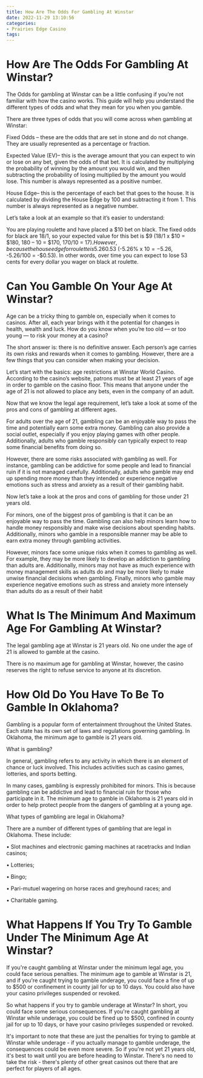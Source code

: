 ```yaml
---
title: How Are The Odds For Gambling At Winstar
date: 2022-11-29 13:10:56
categories:
- Prairies Edge Casino
tags:
---
```



#  How Are The Odds For Gambling At Winstar?

The Odds for gambling at Winstar can be a little confusing if you’re not familiar with how the casino works. This guide will help you understand the different types of odds and what they mean for you when you gamble.

There are three types of odds that you will come across when gambling at Winstar:

Fixed Odds
– these are the odds that are set in stone and do not change. They are usually represented as a percentage or fraction.

Expected Value (EV)– this is the average amount that you can expect to win or lose on any bet, given the odds of that bet. It is calculated by multiplying the probability of winning by the amount you would win, and then subtracting the probability of losing multiplied by the amount you would lose. This number is always represented as a positive number.

House Edge– this is the percentage of each bet that goes to the house. It is calculated by dividing the House Edge by 100 and subtracting it from 1. This number is always represented as a negative number.

Let’s take a look at an example so that it’s easier to understand:


You are playing roulette and have placed a $10 bet on black. The fixed odds for black are 18/1, so your expected value for this bet is $9 (18/1 x $10 = $180, 180 – 10 = $170, 170/10 = $17). However, because the house edge for roulette is 5.26%, your actual expected value for this particular bet is -$0.53 (-5.26% x $10 = -$5.26, -5.26/100 = -$0.53). In other words, over time you can expect to lose 53 cents for every dollar you wager on black at roulette.

#  Can You Gamble On Your Age At Winstar?

Age can be a tricky thing to gamble on, especially when it comes to casinos. After all, each year brings with it the potential for changes in health, wealth and luck. How do you know when you’re too old — or too young — to risk your money at a casino?

The short answer is: there is no definitive answer. Each person’s age carries its own risks and rewards when it comes to gambling. However, there are a few things that you can consider when making your decision.

Let’s start with the basics: age restrictions at Winstar World Casino. According to the casino’s website, patrons must be at least 21 years of age in order to gamble on the casino floor. This means that anyone under the age of 21 is not allowed to place any bets, even in the company of an adult.

Now that we know the legal age requirement, let’s take a look at some of the pros and cons of gambling at different ages.

For adults over the age of 21, gambling can be an enjoyable way to pass the time and potentially earn some extra money. Gambling can also provide a social outlet, especially if you enjoy playing games with other people. Additionally, adults who gamble responsibly can typically expect to reap some financial benefits from doing so.

However, there are some risks associated with gambling as well. For instance, gambling can be addictive for some people and lead to financial ruin if it is not managed carefully. Additionally, adults who gamble may end up spending more money than they intended or experience negative emotions such as stress and anxiety as a result of their gambling habit.

Now let’s take a look at the pros and cons of gambling for those under 21 years old.

For minors, one of the biggest pros of gambling is that it can be an enjoyable way to pass the time. Gambling can also help minors learn how to handle money responsibly and make wise decisions about spending habits. Additionally, minors who gamble in a responsible manner may be able to earn extra money through gambling activities.

However, minors face some unique risks when it comes to gambling as well. For example, they may be more likely to develop an addiction to gambling than adults are. Additionally, minors may not have as much experience with money management skills as adults do and may be more likely to make unwise financial decisions when gambling. Finally, minors who gamble may experience negative emotions such as stress and anxiety more intensely than adults do as a result of their habit

#  What Is The Minimum And Maximum Age For Gambling At Winstar?

The legal gambling age at Winstar is 21 years old. No one under the age of 21 is allowed to gamble at the casino.

There is no maximum age for gambling at Winstar, however, the casino reserves the right to refuse service to anyone at its discretion.

#  How Old Do You Have To Be To Gamble In Oklahoma?

Gambling is a popular form of entertainment throughout the United States. Each state has its own set of laws and regulations governing gambling. In Oklahoma, the minimum age to gamble is 21 years old.

What is gambling?

In general, gambling refers to any activity in which there is an element of chance or luck involved. This includes activities such as casino games, lotteries, and sports betting.

In many cases, gambling is expressly prohibited for minors. This is because gambling can be addictive and lead to financial ruin for those who participate in it. The minimum age to gamble in Oklahoma is 21 years old in order to help protect people from the dangers of gambling at a young age.

What types of gambling are legal in Oklahoma?

There are a number of different types of gambling that are legal in Oklahoma. These include:

• Slot machines and electronic gaming machines at racetracks and Indian casinos;

• Lotteries;

• Bingo;

• Pari-mutuel wagering on horse races and greyhound races; and

• Charitable gaming.

#  What Happens If You Try To Gamble Under The Minimum Age At Winstar?

If you're caught gambling at Winstar under the minimum legal age, you could face serious penalties. The minimum age to gamble at Winstar is 21, and if you're caught trying to gamble underage, you could face a fine of up to $500 or confinement in county jail for up to 10 days. You could also have your casino privileges suspended or revoked.

So what happens if you try to gamble underage at Winstar? In short, you could face some serious consequences. If you're caught gambling at Winstar while underage, you could be fined up to $500, confined in county jail for up to 10 days, or have your casino privileges suspended or revoked.

It's important to note that these are just the penalties for trying to gamble at Winstar while underage - if you actually manage to gamble underage, the consequences could be even more severe. So if you're not yet 21 years old, it's best to wait until you are before heading to Winstar. There's no need to take the risk - there's plenty of other great casinos out there that are perfect for players of all ages.